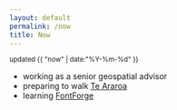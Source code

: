 ```yaml
---
layout: default
permalink: /now
title: Now
---
```


<small>updated {{ "now" | date:"%Y-%m-%d" }}</small>

* working as a senior geospatial advisor
* preparing to walk [Te Araroa](https://www.teararoa.org.nz)
* learning [FontForge](https://fontforge.org/)